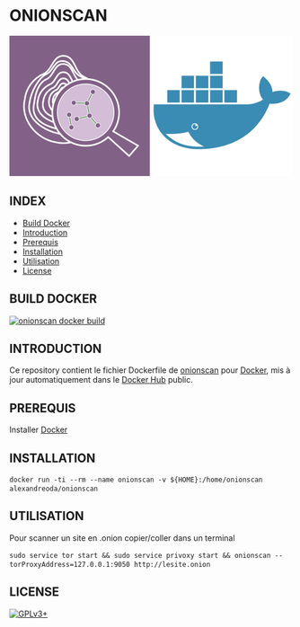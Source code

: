 # ONIONSCAN

![onionscan](https://raw.githubusercontent.com/oda-alexandre/onionscan/master/img/logo-onionscan.png) ![docker](https://raw.githubusercontent.com/oda-alexandre/onionscan/master/img/logo-docker.png)


## INDEX

- [Build Docker](#BUILD)
- [Introduction](#INTRODUCTION)
- [Prerequis](#PREREQUIS)
- [Installation](#INSTALLATION)
- [Utilisation](#UTILISATION)
- [License](#LICENSE)


## BUILD DOCKER

[![onionscan docker build](https://img.shields.io/docker/build/alexandreoda/onionscan.svg)](https://hub.docker.com/r/alexandreoda/onionscan)


## INTRODUCTION

Ce repository contient le fichier Dockerfile de [onionscan](https://onionscan.org/) pour [Docker](https://www.docker.com), mis à jour automatiquement dans le [Docker Hub](https://hub.docker.com/r/alexandreoda/onionscan/) public.


## PREREQUIS

Installer [Docker](https://www.docker.com)


## INSTALLATION

```
docker run -ti --rm --name onionscan -v ${HOME}:/home/onionscan alexandreoda/onionscan
```


## UTILISATION

Pour scanner un site en .onion copier/coller dans un terminal

```
sudo service tor start && sudo service privoxy start && onionscan --torProxyAddress=127.0.0.1:9050 http://lesite.onion
```

## LICENSE

[![GPLv3+](http://gplv3.fsf.org/gplv3-127x51.png)](https://github.com/oda-alexandre/onionscan/blob/master/LICENSE)

